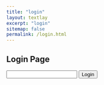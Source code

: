 ```yaml
---
title: "login"
layout: textlay
excerpt: "login"
sitemap: false
permalink: /login.html
---
```


## Login Page

<input type="text" id="name" name="name"/>
<button type="submit" onclick="login()">Login</button>

<script src="/js/login-script.js"></script>
